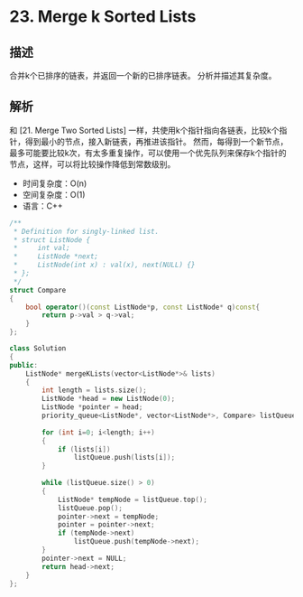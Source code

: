 # 23. Merge k Sorted Lists

## 描述
合并k个已排序的链表，并返回一个新的已排序链表。 分析并描述其复杂度。

## 解析
和 [21. Merge Two Sorted Lists] 一样，共使用k个指针指向各链表，比较k个指针，得到最小的节点，接入新链表，再推进该指针。
然而，每得到一个新节点，最多可能要比较k次，有太多重复操作，可以使用一个优先队列来保存k个指针的节点，这样，可以将比较操作降低到常数级别。

- 时间复杂度：O(n)  
- 空间复杂度：O(1)
- 语言：C++

```C++
/**
 * Definition for singly-linked list.
 * struct ListNode {
 *     int val;
 *     ListNode *next;
 *     ListNode(int x) : val(x), next(NULL) {}
 * };
 */
struct Compare
{
	bool operator()(const ListNode*p, const ListNode* q)const{
		return p->val > q->val;
	}
};

class Solution 
{
public:
    ListNode* mergeKLists(vector<ListNode*>& lists) 
	{
		int length = lists.size();
		ListNode *head = new ListNode(0);
		ListNode *pointer = head;
		priority_queue<ListNode*, vector<ListNode*>, Compare> listQueue;
		
		for (int i=0; i<length; i++)
		{
			if (lists[i])
				listQueue.push(lists[i]);
		}
		
		while (listQueue.size() > 0)
		{
			ListNode* tempNode = listQueue.top();
			listQueue.pop();
			pointer->next = tempNode;
			pointer = pointer->next;
			if (tempNode->next)
				listQueue.push(tempNode->next);
		}
		pointer->next = NULL;
		return head->next;
	}
};

	


```

